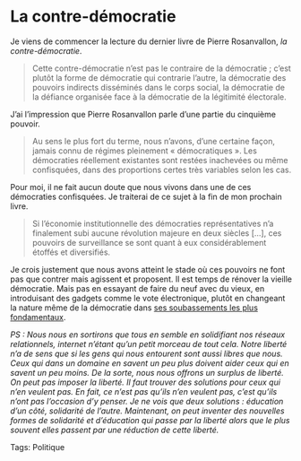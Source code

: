 # La contre-démocratie

Je viens de commencer la lecture du dernier livre de Pierre Rosanvallon, *la contre-démocratie*.

> Cette contre-démocratie n’est pas le contraire de la démocratie ; c’est plutôt la forme de démocratie qui contrarie l’autre, la démocratie des pouvoirs indirects disséminés dans le corps social, la démocratie de la défiance organisée face à la démocratie de la légitimité électorale.

J’ai l’impression que Pierre Rosanvallon parle d’une partie du cinquième pouvoir.

> Au sens le plus fort du terme, nous n’avons, d’une certaine façon, jamais connu de régimes pleinement « démocratiques ». Les démocraties réellement existantes sont restées inachevées ou même confisquées, dans des proportions certes très variables selon les cas.

Pour moi, il ne fait aucun doute que nous vivons dans une de ces démocraties confisquées. Je traiterai de ce sujet à la fin de mon prochain livre.

> Si l’économie institutionnelle des démocraties représentatives n’a finalement subi aucune révolution majeure en deux siècles \[…\], ces pouvoirs de surveillance se sont quant à eux considérablement étoffés et diversifiés.

Je crois justement que nous avons atteint le stade où ces pouvoirs ne font pas que contrer mais agissent et proposent. Il est temps de rénover la vieille démocratie. Mais pas en essayant de faire du neuf avec du vieux, en introduisant des gadgets comme le vote électronique, plutôt en changeant la nature même de la démocratie dans [ses soubassements les plus fondamentaux](/2006/10/20/droit-de-vote-en-question-2/).

*PS : Nous nous en sortirons que tous en semble en solidifiant nos réseaux relationnels, internet n’étant qu’un petit morceau de tout cela. Notre liberté n’a de sens que si les gens qui nous entourent sont aussi libres que nous. Ceux qui dans un domaine en savent un peu plus doivent aider ceux qui en savent un peu moins. De la sorte, nous nous offrons un surplus de liberté. On peut pas imposer la liberté. Il faut trouver des solutions pour ceux qui n’en veulent pas. En fait, ce n’est pas qu’ils n’en veulent pas, c’est qu’ils n’ont pas l’occasion d’y penser. Je ne vois que deux solutions : éducation d’un côté, solidarité de l’autre. Maintenant, on peut inventer des nouvelles formes de solidarité et d’éducation qui passe par la liberté alors que le plus souvent elles passent par une réduction de cette liberté.*

Tags: Politique